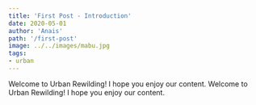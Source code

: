 ```yaml
---
title: 'First Post - Introduction'
date: 2020-05-01
author: 'Anais'
path: '/first-post'
image: ../../images/mabu.jpg
tags:
- urban
---
```


Welcome to Urban Rewilding! I hope you enjoy our content. Welcome to Urban Rewilding! I hope you enjoy our content.
